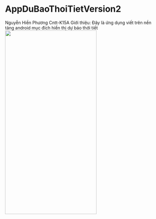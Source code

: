 # AppDuBaoThoiTietVersion2
Nguyễn Hiền Phương Cntt-K15A
Giới thiệu: Đây là ứng dụng viết trên nền tảng android mục đích hiển thị dự báo thởi tiết
<img src="https://scontent.fhan3-1.fna.fbcdn.net/v/t1.0-9/p720x720/83065890_1543874275796191_2993629640246951936_o.jpg?_nc_cat=102&_nc_sid=110474&_nc_ohc=NlNGEaetUVwAX__nS29&_nc_ht=scontent.fhan3-1.fna&_nc_tp=6&oh=9d74fa5fda7129a988a35ee0be334e19&oe=5EE15C68" height="600" width="300" />
